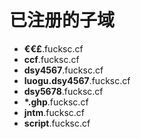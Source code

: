 # 已注册的子域

- **€€£**.fucksc.cf
- **ccf**.fucksc.cf
- **dsy4567**.fucksc.cf
- **luogu.dsy4567**.fucksc.cf
- **dsy5678**.fucksc.cf
- **\*.ghp**.fucksc.cf
- **jntm**.fucksc.cf
- **script**.fucksc.cf
